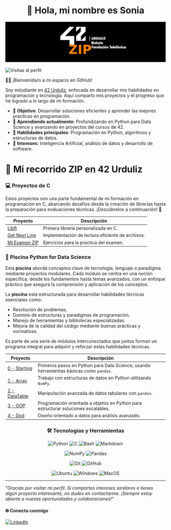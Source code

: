 <div align="center">
  <h1> 👋 Hola, mi nombre es Sonia</h1>
  <img src="./imagenes/42ZIP_urduliz.png" alt="Banner de 42 zip" />
</div>

<!-- Contador de visitas -->

![Visitas al perfil](https://komarev.com/ghpvc/?username=svarelavila&color=blue&style=flat-square)


👩‍💻 ¡Bienvenida/o a mi espacio en GitHub!

Soy estudiante en [42 Urduliz](https://www.42urduliz.com/), enfocada en desarrollar mis habilidades en programación y tecnología. Aquí comparto mis proyectos y el progreso que he logrado a lo largo de mi formación.  

- 🎯 **Objetivo**: Desarrollar soluciones eficientes y aprender las mejores prácticas en programación.
- 🌱 **Aprendiendo actualmente**: Profundizando en Python para Data Science y avanzando en proyectos del cursus de 42.
- 🔧 **Habilidades principales**: Programación en Python, algoritmos y estructuras de datos.
- 🚀 **Intereses**: Inteligencia Artificial, análisis de datos y desarrollo de software.

# 🚀 **Mi recorrido ZIP en 42 Urduliz**


### 💻 **Proyectos de C**

Estos proyectos son una parte fundamental de mi formación en programación en C, abarcando desafíos desde la creación de librerías hasta la preparación para evaluaciones técnicas. ¡Descúbrelos a continuación! 🚀

| **Proyecto** | **Descripción** |
|---|---|
| [Libft](https://github.com/svarelavila/LIBFT) | Primera librería personalizada en C. |
| [Get Next Line](https://github.com/svarelavila/get_next_line) | Implementación de lectura eficiente de archivos. |
| [Mi Examen ZIP](https://github.com/svarelavila/ExamZIP) | Ejercicios para la practica del examen. |

### 🐍 **Piscina Python for Data Science**

Esta **piscina** aborda conceptos clave de tecnología, lenguaje o paradigma mediante proyectos modulares. Cada módulo se centra en una noción específica, desde los fundamentos hasta temas avanzados, con un enfoque práctico que asegura la comprensión y aplicación de los conceptos.

La **piscina** está estructurada para desarrollar habilidades técnicas esenciales como:

- Resolución de problemas.
- Dominio de estructuras y paradigmas de programación.
- Manejo de herramientas y bibliotecas especializadas.
- Mejora de la calidad del código mediante buenas prácticas y normativas.

Es parte de una serie de módulos interconectados que juntos forman un programa integral para adquirir y reforzar estas habilidades técnicas.

| **Proyecto** | **Descripción** |
|---|---|
| [0 - Starting](https://github.com/svarelavila/Datascience-Starting) | Primeros pasos en Python para Data Science, usando herramientas básicas como `pandas`. |
| [1 - Array](https://github.com/svarelavila/Datascience-Array) | Trabajo con estructuras de datos en Python utilizando `NumPy`. |
| [2 - DataTable](https://github.com/svarelavila/Datascience-DataTable) | Manipulación avanzada de datos tabulares con `pandas`. |
| [3 - OOP](https://github.com/svarelavila/Datascience-OOP) | Programación orientada a objetos en Python para estructurar soluciones escalables. |
| [4 - Dod](https://github.com/svarelavila/Datascience-Dod) | Diseño orientado a datos para análisis avanzado. |

<div align="center">
  <h3>🛠️ Tecnologías y Herramientas</h3>
</div>

<p align="center">
  <img src="https://img.shields.io/badge/Python-3776AB?style=for-the-badge&logo=python&logoColor=white" alt="Python" />
  <img src="https://img.shields.io/badge/C-A8B9CC?style=for-the-badge&logo=c&logoColor=white" alt="C" />
  <img src="https://img.shields.io/badge/Bash-4EAA25?style=for-the-badge&logo=gnubash&logoColor=white" alt="Bash" />
  <img src="https://img.shields.io/badge/Markdown-000000?style=for-the-badge&logo=markdown&logoColor=white" alt="Markdown" />
</p>

<p align="center">
  <img src="https://img.shields.io/badge/NumPy-013243?style=for-the-badge&logo=numpy&logoColor=white" alt="NumPy" />
  <img src="https://img.shields.io/badge/Pandas-150458?style=for-the-badge&logo=pandas&logoColor=white" alt="Pandas" />
</p>

<p align="center">
  <img src="https://img.shields.io/badge/Git-F05032?style=for-the-badge&logo=git&logoColor=white" alt="Git" />
  <img src="https://img.shields.io/badge/GitHub-181717?style=for-the-badge&logo=github&logoColor=white" alt="GitHub" />
</p>

<p align="center">
  <img src="https://img.shields.io/badge/Ubuntu-E95420?style=for-the-badge&logo=ubuntu&logoColor=white" alt="Ubuntu" />
  <img src="https://img.shields.io/badge/Windows-0078D6?style=for-the-badge&logo=windows&logoColor=white" alt="Windows" />
  <img src="https://img.shields.io/badge/mac%20os-000000?style=for-the-badge&logo=macos&logoColor=F0F0F0" alt="MacOS" />
</p>

---
_"Gracias por visitar mi perfil. Si compartes intereses similares o tienes algún proyecto interesante, no dudes en contactarme. ¡Siempre estoy abierta a nuevas oportunidades y colaboraciones!"_

#### 🌐 **Conecta conmigo**

[![LinkedIn](https://img.shields.io/badge/LinkedIn-Perfil%20Profesional-blue?style=flat&logo=linkedin)](www.linkedin.com/in/soniavarelavila)


<!--
**svilavarela/svilavarela** is a ✨ _special_ ✨ repository because its `README.md` (this file) appears on your GitHub profile.

Here are some ideas to get you started:

- 🔭 I’m currently working on ...
- 🌱 I’m currently learning ...
- 👯 I’m looking to collaborate on ...
- 🤔 I’m looking for help with ...
- 💬 Ask me about ...
- 📫 How to reach me: ...
- 😄 Pronouns: ...
- ⚡ Fun fact: ...
-->
